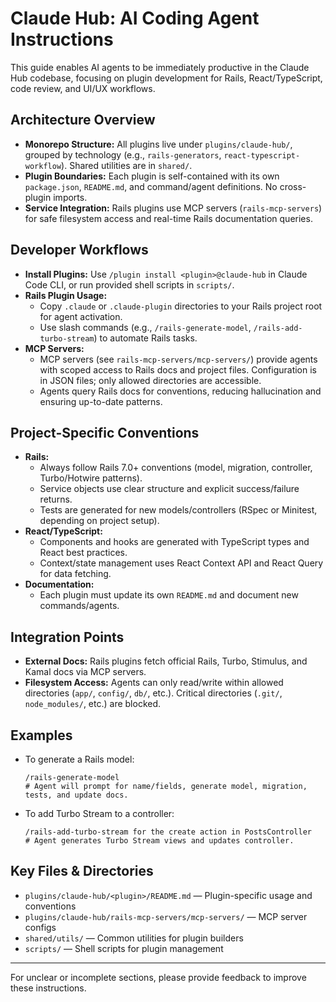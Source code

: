 # Claude Hub: AI Coding Agent Instructions

This guide enables AI agents to be immediately productive in the Claude Hub codebase, focusing on plugin development for Rails, React/TypeScript, code review, and UI/UX workflows.

## Architecture Overview

- **Monorepo Structure:** All plugins live under `plugins/claude-hub/`, grouped by technology (e.g., `rails-generators`, `react-typescript-workflow`). Shared utilities are in `shared/`.
- **Plugin Boundaries:** Each plugin is self-contained with its own `package.json`, `README.md`, and command/agent definitions. No cross-plugin imports.
- **Service Integration:** Rails plugins use MCP servers (`rails-mcp-servers`) for safe filesystem access and real-time Rails documentation queries.

## Developer Workflows

- **Install Plugins:** Use `/plugin install <plugin>@claude-hub` in Claude Code CLI, or run provided shell scripts in `scripts/`.
- **Rails Plugin Usage:**
  - Copy `.claude` or `.claude-plugin` directories to your Rails project root for agent activation.
  - Use slash commands (e.g., `/rails-generate-model`, `/rails-add-turbo-stream`) to automate Rails tasks.
- **MCP Servers:**
  - MCP servers (see `rails-mcp-servers/mcp-servers/`) provide agents with scoped access to Rails docs and project files. Configuration is in JSON files; only allowed directories are accessible.
  - Agents query Rails docs for conventions, reducing hallucination and ensuring up-to-date patterns.

## Project-Specific Conventions

- **Rails:**
  - Always follow Rails 7.0+ conventions (model, migration, controller, Turbo/Hotwire patterns).
  - Service objects use clear structure and explicit success/failure returns.
  - Tests are generated for new models/controllers (RSpec or Minitest, depending on project setup).
- **React/TypeScript:**
  - Components and hooks are generated with TypeScript types and React best practices.
  - Context/state management uses React Context API and React Query for data fetching.
- **Documentation:**
  - Each plugin must update its own `README.md` and document new commands/agents.

## Integration Points

- **External Docs:** Rails plugins fetch official Rails, Turbo, Stimulus, and Kamal docs via MCP servers.
- **Filesystem Access:** Agents can only read/write within allowed directories (`app/`, `config/`, `db/`, etc.). Critical directories (`.git/`, `node_modules/`, etc.) are blocked.

## Examples

- To generate a Rails model:

  ```
  /rails-generate-model
  # Agent will prompt for name/fields, generate model, migration, tests, and update docs.
  ```

- To add Turbo Stream to a controller:

  ```
  /rails-add-turbo-stream for the create action in PostsController
  # Agent generates Turbo Stream views and updates controller.
  ```

## Key Files & Directories

- `plugins/claude-hub/<plugin>/README.md` — Plugin-specific usage and conventions
- `plugins/claude-hub/rails-mcp-servers/mcp-servers/` — MCP server configs
- `shared/utils/` — Common utilities for plugin builders
- `scripts/` — Shell scripts for plugin management

---

For unclear or incomplete sections, please provide feedback to improve these instructions.

